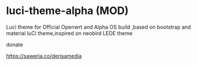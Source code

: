 # luci-theme-alpha (MOD)
Luci theme for Official Openwrt and Alpha OS build ,based on bootstrap and material luCi theme,inspired on neobird LEDE theme

donate

https://saweria.co/derisamedia
